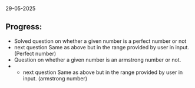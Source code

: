 29-05-2025

## Progress:
* Solved question on whether a given number is a perfect number or not
* next question Same as above but in the range provided by user in input. (Perfect number)
* Question on whether a given number is an armstrong number or not.
* * next question Same as above but in the range provided by user in input. (armstrong number)